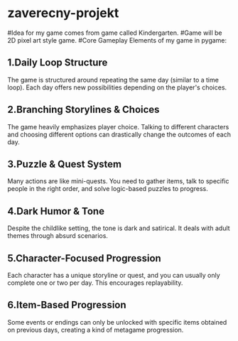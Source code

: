# zaverecny-projekt
#Idea for my game comes from game called Kindergarten.
#Game will be 2D pixel art style game.
#Core Gameplay Elements of my game in pygame:

1.Daily Loop Structure
---------------------------------
The game is structured around repeating the same day (similar to a time loop). Each day offers new possibilities depending on the player's choices.

2.Branching Storylines & Choices
---------------------------------
The game heavily emphasizes player choice. Talking to different characters and choosing different options can drastically change the outcomes of each day.

3.Puzzle & Quest System
---------------------------------
Many actions are like mini-quests. You need to gather items, talk to specific people in the right order, and solve logic-based puzzles to progress.

4.Dark Humor & Tone
---------------------------------
Despite the childlike setting, the tone is dark and satirical. It deals with adult themes through absurd scenarios.

5.Character-Focused Progression
---------------------------------
Each character has a unique storyline or quest, and you can usually only complete one or two per day. This encourages replayability.

6.Item-Based Progression
---------------------------------
Some events or endings can only be unlocked with specific items obtained on previous days, creating a kind of metagame progression.
